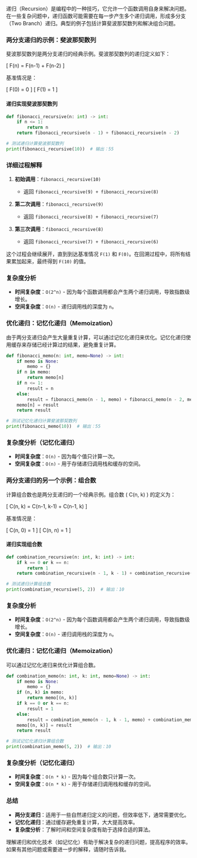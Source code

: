 递归（Recursion）是编程中的一种技巧，它允许一个函数调用自身来解决问题。在一些复杂问题中，递归函数可能需要在每一步产生多个递归调用，形成多分支（Two Branch）递归。典型的例子包括计算斐波那契数列和解决组合问题。

### 两分支递归的示例：斐波那契数列

斐波那契数列是两分支递归的经典示例。斐波那契数列的递归定义如下：

\[ F(n) = F(n-1) + F(n-2) \]

基准情况是：

\[ F(0) = 0 \]
\[ F(1) = 1 \]

#### 递归实现斐波那契数列

```python
def fibonacci_recursive(n: int) -> int:
    if n <= 1:
        return n
    return fibonacci_recursive(n - 1) + fibonacci_recursive(n - 2)

# 测试递归计算斐波那契数列
print(fibonacci_recursive(10))  # 输出：55
```

### 详细过程解释

1. **初始调用**：`fibonacci_recursive(10)`
   - 返回 `fibonacci_recursive(9) + fibonacci_recursive(8)`

2. **第二次调用**：`fibonacci_recursive(9)`
   - 返回 `fibonacci_recursive(8) + fibonacci_recursive(7)`

3. **第三次调用**：`fibonacci_recursive(8)`
   - 返回 `fibonacci_recursive(7) + fibonacci_recursive(6)`

这个过程会继续展开，直到到达基准情况 `F(1)` 和 `F(0)`。在回溯过程中，将所有结果累加起来，最终得到 `F(10)` 的值。

### 复杂度分析

- **时间复杂度**：`O(2^n)` - 因为每个函数调用都会产生两个递归调用，导致指数级增长。
- **空间复杂度**：`O(n)` - 递归调用栈的深度为 `n`。

### 优化递归：记忆化递归（Memoization）

由于两分支递归会产生大量重复计算，可以通过记忆化递归来优化。记忆化递归使用缓存来存储已经计算过的结果，避免重复计算。

```python
def fibonacci_memo(n: int, memo=None) -> int:
    if memo is None:
        memo = {}
    if n in memo:
        return memo[n]
    if n <= 1:
        result = n
    else:
        result = fibonacci_memo(n - 1, memo) + fibonacci_memo(n - 2, memo)
    memo[n] = result
    return result

# 测试记忆化递归计算斐波那契数列
print(fibonacci_memo(10))  # 输出：55
```

### 复杂度分析（记忆化递归）

- **时间复杂度**：`O(n)` - 因为每个值只计算一次。
- **空间复杂度**：`O(n)` - 用于存储递归调用栈和缓存的空间。

### 两分支递归的另一个示例：组合数

计算组合数也是两分支递归的一个经典示例。组合数 \( C(n, k) \) 的定义为：

\[ C(n, k) = C(n-1, k-1) + C(n-1, k) \]

基准情况是：

\[ C(n, 0) = 1 \]
\[ C(n, n) = 1 \]

#### 递归实现组合数

```python
def combination_recursive(n: int, k: int) -> int:
    if k == 0 or k == n:
        return 1
    return combination_recursive(n - 1, k - 1) + combination_recursive(n - 1, k)

# 测试递归计算组合数
print(combination_recursive(5, 2))  # 输出：10
```

### 复杂度分析

- **时间复杂度**：`O(2^n)` - 因为每个函数调用都会产生两个递归调用，导致指数级增长。
- **空间复杂度**：`O(n)` - 递归调用栈的深度为 `n`。

### 优化递归：记忆化递归（Memoization）

可以通过记忆化递归来优化计算组合数。

```python
def combination_memo(n: int, k: int, memo=None) -> int:
    if memo is None:
        memo = {}
    if (n, k) in memo:
        return memo[(n, k)]
    if k == 0 or k == n:
        result = 1
    else:
        result = combination_memo(n - 1, k - 1, memo) + combination_memo(n - 1, k, memo)
    memo[(n, k)] = result
    return result

# 测试记忆化递归计算组合数
print(combination_memo(5, 2))  # 输出：10
```

### 复杂度分析（记忆化递归）

- **时间复杂度**：`O(n * k)` - 因为每个组合数只计算一次。
- **空间复杂度**：`O(n * k)` - 用于存储递归调用栈和缓存的空间。

### 总结

- **两分支递归**：适用于一些自然递归定义的问题，但效率低下，通常需要优化。
- **记忆化递归**：通过缓存避免重复计算，大大提高效率。
- **复杂度分析**：了解时间和空间复杂度有助于选择合适的算法。

理解递归和优化技术（如记忆化）有助于解决复杂的递归问题，提高程序的效率。如果有其他问题或需要进一步的解释，请随时告诉我。
